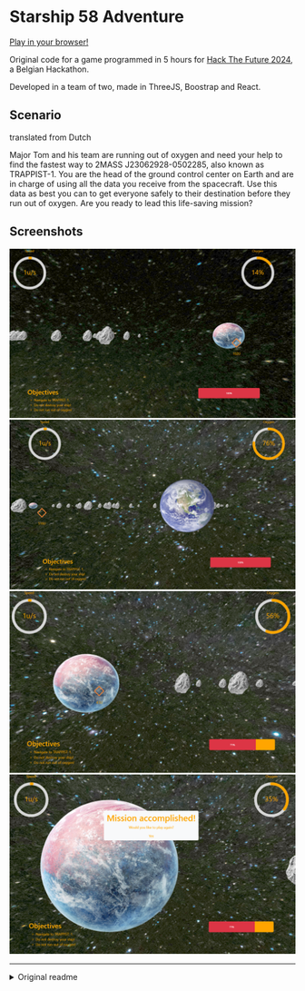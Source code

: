 # Starship 58 Adventure

<a href="https://bramtechs.github.io/Starship58Adventure/" target="_blank">Play
in your browser!</a>

Original code for a game programmed in 5 hours for
[Hack The Future 2024](https://www.hackthefuture.be/), a Belgian Hackathon.

Developed in a team of two, made in ThreeJS, Boostrap and React.

## Scenario

translated from Dutch

Major Tom and his team are running out of oxygen and need your help to find the
fastest way to 2MASS J23062928-0502285, also known as TRAPPIST-1. You are the
head of the ground control center on Earth and are in charge of using all the
data you receive from the spacecraft. Use this data as best you can to get
everyone safely to their destination before they run out of oxygen. Are you
ready to lead this life-saving mission?

## Screenshots

<img src="./misc/screenshot02.webp" max-height="350px" width="auto">
<img src="./misc/screenshot01.webp" max-height="350px" width="auto">
<img src="./misc/screenshot03.webp" max-height="350px" width="auto">
<img src="./misc/screenshot04.webp" max-height="350px" width="auto">

---

<details>
<summary>Original readme</summary>

# Starship 58 Adventure React TypeScript App

Welcome aboard Starship 58, cadet! This React TypeScript app simulates a journey
through space, challenging you to navigate a rocket through cosmic obstacles to
reach a distant planet.

## Getting Started

### 1. Clone the Repository

Clone the project repository to your local machine using the following commands:

```bash
git clone https://github.com/icapps/react-htf-starship-58-adventure
cd react-htf-starship-58-adventure
git checkout develop
```

### 2. Install Dependencies

Install the required dependencies using Yarn:

```bash
yarn install
```

### 3. Start the Development Server

Start the development server to run the application locally:

```bash
yarn dev
```

### 4. Open the App in Your Browser

Open your browser and navigate to `http://localhost:5173` to see the app
running.

## Project Structure

- **`src/components/`**: Contains all React components.
- **`src/hooks/`**: Custom React hooks.
- **`src/utils/`**: Utility functions and constants.
- **`src/types/`**: TypeScript type definitions.
- **`src/assets/`**: Images and other static assets.
- **`src/contexts/`**: Game state provider.

## Your Mission

As a cadet, your task is to implement the **Command Center** functionality that
will control the rocket's navigation.

### Where to Start

1. **Command Center Component**

   Begin by opening the `CommandCenter` component located at:

   ```
   src/components/CommandCenter/CommandCenter.tsx
   ```

   In this component, you'll find a placeholder where you can build the form
   interface. This form will allow you to input commands to control the rocket's
   direction and rotation.

2. **Understanding the Context**

   The application uses React Context to manage the game state. The
   `GameStateContext` provides access to the game state and functions to update
   it.

   - **Context File**: `src/contexts/GameStateContext.tsx`

   By using the context, you'll be able to:

   - Access the current state of the game, such as the rocket's position and
     oxygen level.
   - Update the rocket's direction and rotation based on user input from your
     form.

3. **Implementing the Form**

   In the `CommandCenter` component, you will need to:

   - Create form elements (e.g., input fields, buttons) that allow users to
     input the rocket's direction and rotation.
   - Use the provided `setDirection` and `setRotation` functions from the
     context to update the rocket's movement based on the user input.
   - Ensure that the inputs are validated and the direction is normalized if
     necessary.

   **Note:** The form has been intentionally left incomplete to provide you with
   the opportunity to build it yourself.

4. **Testing Your Implementation**

   - Use the form you create to control the rocket's movement.
   - Make sure the rocket navigates through space and responds to the commands
     from your form.
   - Monitor the oxygen level and avoid obstacles to successfully reach the
     distant planet.

## Additional Resources

- **React Documentation**:
  [https://reactjs.org/docs/getting-started.html](https://reactjs.org/docs/getting-started.html)
- **TypeScript Documentation**:
  [https://www.typescriptlang.org/docs/](https://www.typescriptlang.org/docs/)
- **Tailwind CSS Documentation**:
  [https://tailwindcss.com/docs](https://tailwindcss.com/docs)
- **React Context API**:
  [https://reactjs.org/docs/context.html](https://reactjs.org/docs/context.html)

## Tips

- **Understand the Game Mechanics**: Familiarize yourself with how the rocket
  moves, how obstacles behave, and how oxygen depletion works.

- **Plan Your Form**: Before coding, plan out what inputs you need (e.g.,
  direction X and Y, rotation angle) and how they will affect the rocket's
  movement.

- **Keep It Simple**: Start with basic functionality and gradually add more
  features or validations as needed.

- **Collaborate and Ask Questions**: If you're working in a team or have mentors
  available, don't hesitate to discuss ideas and ask for guidance.

## Good Luck, Cadet!

Your journey through the stars awaits. Use your skills to navigate the vastness
of space, overcome obstacles, and achieve your mission. May the stars guide you!

</details>
